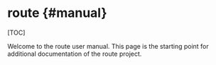 # route {#manual}

[TOC]

Welcome to the route user manual.
This page is the starting point for additional documentation of the route project.

